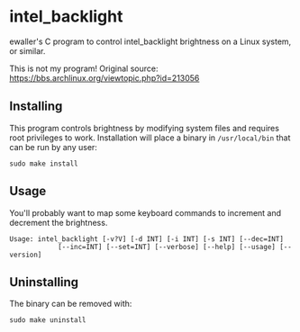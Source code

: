 # intel_backlight
ewaller's C program to control intel_backlight brightness on a Linux system, or similar.

This is not my program! Original source: https://bbs.archlinux.org/viewtopic.php?id=213056

## Installing
This program controls brightness by modifying system files and requires root privileges to work. Installation will place a binary in `/usr/local/bin` that can be run by any user:
```
sudo make install
```

## Usage
You'll probably want to map some keyboard commands to increment and decrement the brightness.
```
Usage: intel_backlight [-v?V] [-d INT] [-i INT] [-s INT] [--dec=INT]
            [--inc=INT] [--set=INT] [--verbose] [--help] [--usage] [--version]
```

## Uninstalling
The binary can be removed with:
```
sudo make uninstall
```
